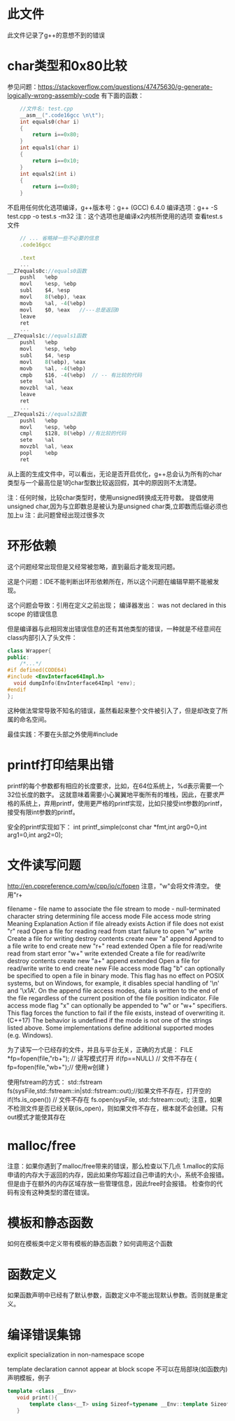 # 此文件
此文件记录了g++的意想不到的错误

# char类型和0x80比较
参见问题：https://stackoverflow.com/questions/47475630/g-generate-logically-wrong-assembly-code
有下面的函数：
```c++
    //文件名: test.cpp
    __asm__(".code16gcc \n\t");
    int equals0(char i)
    {
        return i==0x80;
    }
    int equals1(char i)
    {
        return i==0x10;
    }
    int equals2(int i)
    {
        return i==0x80;
    }
```

不启用任何优化选项编译，g++版本号：g++ (GCC) 6.4.0
编译选项：g++ -S test.cpp -o test.s -m32 
注：这个选项也是编译x2内核所使用的选项
查看test.s文件
```js
    // ... 省略掉一些不必要的信息
    .code16gcc 
    
    .text
    ...
__Z7equals0c://equals0函数
    pushl   %ebp
    movl    %esp, %ebp
    subl    $4, %esp
    movl    8(%ebp), %eax
    movb    %al, -4(%ebp)
    movl    $0, %eax   //---总是返回0
    leave
    ret
    ...
__Z7equals1c://equals1函数
    pushl   %ebp
    movl    %esp, %ebp
    subl    $4, %esp
    movl    8(%ebp), %eax
    movb    %al, -4(%ebp)
    cmpb    $16, -4(%ebp)  // -- 有比较的代码
    sete    %al
    movzbl  %al, %eax
    leave
    ret
    ...
__Z7equals2i://equals2函数
    pushl   %ebp
    movl    %esp, %ebp
    cmpl    $128, 8(%ebp) //有比较的代码
    sete    %al
    movzbl  %al, %eax
    popl    %ebp
    ret
```

从上面的生成文件中，可以看出，无论是否开启优化，g++总会认为所有的char类型与一个最高位是1的char型数比较返回假，其中的原因则不太清楚。

注：任何时候，比较char类型时，使用unsigned转换成无符号数。  提倡使用unsigned char,因为与立即数总是被认为是unsigned char类,立即数而后缀必须也加上u
注：此问题曾经出现过很多次

# 环形依赖
这个问题经常出现但是又经常被忽略，直到最后才能发现问题。

这是个问题：IDE不能判断出环形依赖所在，所以这个问题在编辑早期不能被发现。

这个问题会导致：引用在定义之前出现；
编译器发出： was not declared in this scope 的错误信息

但是编译器与此相同发出错误信息的还有其他类型的错误，一种就是不经意间在class内部引入了头文件：
```c++
class Wrapper{
public:
    /*...*/
#if defined(CODE64)
#include <EnvInterface64Impl.h>
  void dumpInfo(EnvInterface64Impl *env);
#endif
};
```

这种做法常常导致不知名的错误，虽然看起来整个文件被引入了，但是却改变了所属的命名空间。

最佳实践：不要在头部之外使用#include


# printf打印结果出错
printf的每个参数都有相应的长度要求，比如，在64位系统上，%d表示需要一个32位长度的数字。
这就意味着需要小心翼翼地平衡所有的堆栈，因此，在要求严格的系统上，弃用printf，使用更严格的printf实现，比如只接受int参数的printf，接受有限int参数的printf。

安全的printf实现如下：
    int printf_simple(const char *fmt,int arg0=0,int arg1=0,int arg2=0);


# 文件读写问题
http://en.cppreference.com/w/cpp/io/c/fopen
注意，"w"会将文件清空。
使用"r+

filename    -   file name to associate the file stream to
mode    -   null-terminated character string determining file access mode
File access 
mode string Meaning Explanation Action if file 
already exists  Action if file 
does not exist
"r" read    Open a file for reading read from start failure to open
"w" write   Create a file for writing   destroy contents    create new
"a" append  Append to a file    write to end    create new
"r+"    read extended   Open a file for read/write  read from start error
"w+"    write extended  Create a file for read/write    destroy contents    create new
"a+"    append extended Open a file for read/write  write to end    create new
File access mode flag "b" can optionally be specified to open a file in binary mode. This flag has no effect on POSIX systems, but on Windows, for example, it disables special handling of '\n' and '\x1A'. 
On the append file access modes, data is written to the end of the file regardless of the current position of the file position indicator.
File access mode flag "x" can optionally be appended to "w" or "w+" specifiers. This flag forces the function to fail if the file exists, instead of overwriting it. (C++17)
The behavior is undefined if the mode is not one of the strings listed above. Some implementations define additional supported modes (e.g. Windows).

为了读写一个已经存的文件，并且与平台无关，正确的方式是：
    FILE *fp=fopen(file,"rb+"); // 读写模式打开
    if(fp==NULL) // 文件不存在
    {
        fp=fopen(file,"wb+");// 使用w创建
    }

使用fstream的方式：
    std::fstream fs(sysFile,std::fstream::in|std::fstream::out);//如果文件不存在，打开空的
    if(!fs.is_open()) // 文件不存在
        fs.open(sysFile, std::fstream::out);
注意，如果不检测文件是否已经关联(is_open)，则如果文件不存在，根本就不会创建。只有out模式才能使其存在

# malloc/free
注意：如果你遇到了malloc/free带来的错误，那么检查以下几点
1.malloc的实际申请的内存大于返回的内存，因此如果你写超过自己申请的大小，系统不会报错。但是由于在额外的内存区域存放一些管理信息，因此free时会报错。
检查你的代码有没有这种类型的潜在错误。

# 模板和静态函数
如何在模板类中定义带有模板的静态函数？如何调用这个函数

# 函数定义
如果函数声明中已经有了默认参数，函数定义中不能出现默认参数。否则就是重定义。


# 编译错误集锦
explicit specialization in non-namespace scope   

 template declaration cannot appear at block scope  不可以在局部块(如函数内)声明模板，例子
 ```c++
 template <class __Env>
    void print(){
        template class<__T> using Sizeof=typename __Env::template Sizeof<__T>;
    }
```
